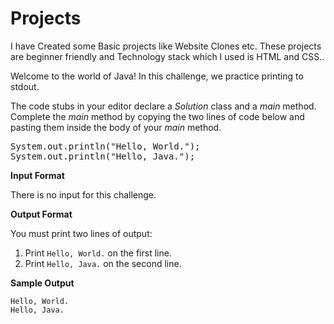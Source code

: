 # Projects
I have Created some Basic projects like Website Clones etc. These projects are beginner friendly and Technology stack which I used is HTML and CSS..

<div class="challenge-body-html"><div class="challenge_problem_statement"><div class="msB challenge_problem_statement_body"><div class="hackdown-content"><svg style="display: none;"><defs id="MathJax_SVG_glyphs"></defs></svg><p>Welcome to the world of Java! In this challenge, we practice printing to stdout.</p>

<p>The code stubs in your editor declare a <em>Solution</em> class and a <em>main</em> method. Complete the <em>main</em> method by copying the two lines of code below and pasting them inside the body of your <em>main</em> method.</p>

<div class="highlight"><pre><span class="n">System</span><span class="o">.</span><span class="na">out</span><span class="o">.</span><span class="na">println</span><span class="o">(</span><span class="s">"Hello, World."</span><span class="o">);</span>
<span class="n">System</span><span class="o">.</span><span class="na">out</span><span class="o">.</span><span class="na">println</span><span class="o">(</span><span class="s">"Hello, Java."</span><span class="o">);</span>
</pre></div>
</div></div></div><div class="challenge_input_format"><div class="msB challenge_input_format_title"><p><strong>Input Format</strong></p></div><div class="msB challenge_input_format_body"><div class="hackdown-content"><svg style="display: none;"><defs id="MathJax_SVG_glyphs"></defs></svg><p>There is no input for this challenge.</p></div></div></div><div class="challenge_output_format"><div class="msB challenge_output_format_title"><p><strong>Output Format</strong></p></div><div class="msB challenge_output_format_body"><div class="hackdown-content"><svg style="display: none;"><defs id="MathJax_SVG_glyphs"></defs></svg><p>You must print two lines of output:</p>

<ol>
<li>Print <code>Hello, World.</code> on the first line.</li>
<li>Print <code>Hello, Java.</code> on the second line.</li>
</ol></div></div></div><div class="challenge_sample_output"><div class="msB challenge_sample_output_title"><p><strong>Sample Output</strong></p></div><div class="msB challenge_sample_output_body"><div class="hackdown-content"><svg style="display: none;"><defs id="MathJax_SVG_glyphs"></defs></svg><pre><code>Hello, World.
Hello, Java.
</code></pre></div></div></div></div>
